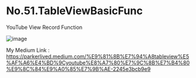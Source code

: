 # No.51.TableViewBasicFunc
YouTube View Record Function

![image](https://github.com/ParkerChen001/No.51.TableViewBasicFunc/blob/main/rec02.gif)

My Medium Link : https://parkerlived.medium.com/%E9%81%8B%E7%94%A8tableview%E5%AF%A6%E4%BD%9Cyoutube%E8%A7%80%E7%9C%8B%E7%B4%80%E9%8C%84%E9%A0%85%E7%9B%AE-2245e3bcb9e9
